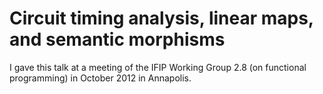 # Circuit timing analysis, linear maps, and semantic morphisms

I gave this talk at a meeting of the IFIP Working Group 2.8 (on functional programming) in October 2012 in Annapolis.
